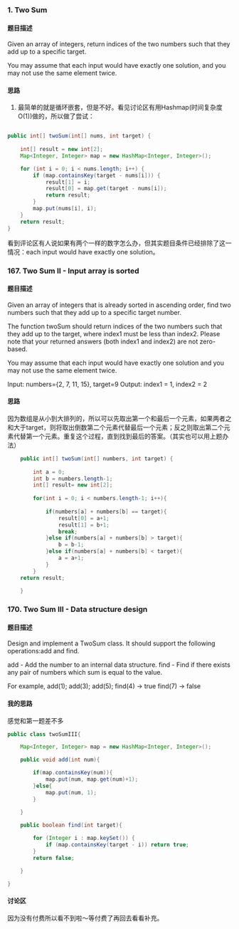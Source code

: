 ### 1. Two Sum
#### 题目描述
Given an array of integers, return indices of the two numbers such that they add up to a specific target.

You may assume that each input would have exactly one solution, and you may not use the same element twice.

#### 思路
1. 最简单的就是循环嵌套，但是不好。看见讨论区有用Hashmap(时间复杂度O(1))做的，所以做了尝试：

``` java

public int[] twoSum(int[] nums, int target) {
    
    int[] result = new int[2];
    Map<Integer, Integer> map = new HashMap<Integer, Integer>();

    for (int i = 0; i < nums.length; i++) {
        if (map.containsKey(target - nums[i])) {
            result[1] = i;
            result[0] = map.get(target - nums[i]);
            return result;
        }
        map.put(nums[i], i);
    }
    return result;
}

```
看到评论区有人说如果有两个一样的数字怎么办，但其实题目条件已经排除了这一情况：each input would have exactly one solution。

### 167. Two Sum II - Input array is sorted
#### 题目描述

Given an array of integers that is already sorted in ascending order, find two numbers such that they add up to a specific target number.

The function twoSum should return indices of the two numbers such that they add up to the target, where index1 must be less than index2. Please note that your returned answers (both index1 and index2) are not zero-based.

You may assume that each input would have exactly one solution and you may not use the same element twice.

Input: numbers={2, 7, 11, 15}, target=9
Output: index1 = 1, index2 = 2

#### 思路
因为数组是从小到大排列的，所以可以先取出第一个和最后一个元素，如果两者之和大于target，则将取出倒数第二个元素代替最后一个元素；反之则取出第二个元素代替第一个元素。重复这个过程，直到找到最后的答案。（其实也可以用上题办法）
``` java
    public int[] twoSum(int[] numbers, int target) {
        
        int a = 0;
        int b = numbers.length-1;
        int[] result= new int[2];
        
        for(int i = 0; i < numbers.length-1; i++){
            
            if(numbers[a] + numbers[b] == target){
                result[0] = a+1;
                result[1] = b+1;
                break;
            }else if(numbers[a] + numbers[b] > target){     
                b = b-1;   
            }else if(numbers[a] + numbers[b] < target){        
                a = a+1;      
            }
        } 
    return result;
        
    }
```

### 170. Two Sum III - Data structure design
#### 题目描述
Design and implement a TwoSum class. It should support the following operations:add and find.

add - Add the number to an internal data structure.
find - Find if there exists any pair of numbers which sum is equal to the value.

For example,
add(1); add(3); add(5);
find(4) -> true
find(7) -> false

#### 我的思路
感觉和第一题差不多

``` java
public class twoSumIII{

    Map<Integer, Integer> map = new HashMap<Integer, Integer>();

    public void add(int num){

        if(map.containsKey(num)){
            map.put(num, map.get(num)+1);
        }else{
            map.put(num, 1);
        }
        
    }

    public boolean find(int target){

        for (Integer i : map.keySet()) {
            if (map.containsKey(target - i)) return true;
        }
        return false;

    }

}
``` 
#### 讨论区
因为没有付费所以看不到啦～等付费了再回去看看补充。


